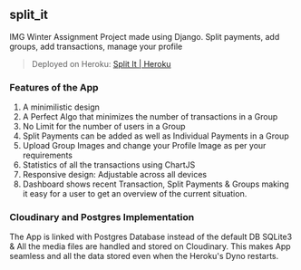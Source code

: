 ## split_it
IMG Winter Assignment Project made using Django. Split payments, add groups, add transactions, manage your profile
> Deployed on Heroku: [Split It | Heroku](https://noble-split-it.herokuapp.com/)

### Features of the App
1. A minimilistic design
2. A Perfect Algo that minimizes the number of transactions in a Group 
3. No Limit for the number of users in a Group 
4. Split Payments can be added as well as Individual Payments in a Group 
5. Upload Group Images and change your Profile Image as per your requirements
6. Statistics of all the transactions using ChartJS
7. Responsive design: Adjustable across all devices
8. Dashboard shows recent Transaction, Split Payments & Groups making it easy for a user to get an overview of the current situation.

### Cloudinary and Postgres Implementation
The App is linked with Postgres Database instead of the default DB SQLite3 & All the media files are handled and stored on Cloudinary. This makes App seamless and all the data stored even when the Heroku's Dyno restarts.
